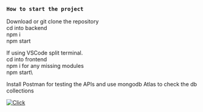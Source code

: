 ### `How to start the project`

Download or git clone the repository\
cd into backend\
npm i\
npm start 

If using VSCode split terminal.\
cd into frontend\
npm i  for any missing modules\
npm start\

Install Postman for testing the APIs  and  use mongodb Atlas to check the db collections 


[![Click](https://user-images.githubusercontent.com/61979889/236531918-c51f0fca-a28f-48d5-a6af-a15694faf651.png)](https://www.youtube.com/watch?v=2fkICSQFDuQ)
